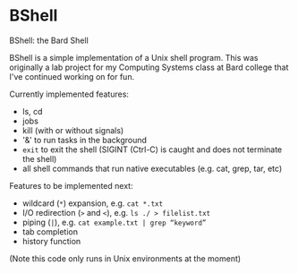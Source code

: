 # BShell
BShell: the Bard Shell

BShell is a simple implementation of a Unix shell program. This was originally a lab project for my Computing Systems class at Bard college that I've continued working on for fun.

Currently implemented features:
- ls, cd
- jobs
- kill (with or without signals)
- '&' to run tasks in the background 
- `exit` to exit the shell (SIGINT (Ctrl-C) is caught and does not terminate the shell)
- all shell commands that run native executables (e.g. cat, grep, tar, etc)

Features to be implemented next:
- wildcard (`*`) expansion, e.g. `cat *.txt`
- I/O redirection (`>` and `<`), e.g. `ls ./ > filelist.txt`
- piping (`|`), e.g. `cat example.txt | grep “keyword”`
- tab completion
- history function


(Note this code only runs in Unix environments at the moment)
